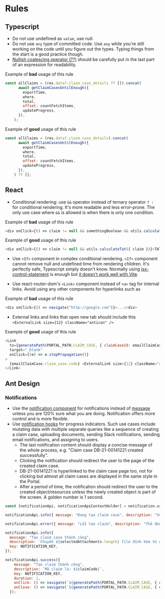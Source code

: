 # Rules

## Typescript

- Do not use undefined as `value`, use null.
- Do not use `any` type of committed code. Use `any` while you're still working on the code until you figure out the types. Typing things from the start is a good practice though.
- [Nullish coalescing operator (??)](https://developer.mozilla.org/en-US/docs/Web/JavaScript/Reference/Operators/Nullish_coalescing) should be carefully put in the last part of an expression for readability.

Example of **bad** usage of this rule

```js
const allClaims = (res.data?.claim_case_details ?? []).concat(
      await getClaimCasesUntilEnough({
        exportTime,
        where,
        total,
        offset: countFetchItems,
        updateProgress,
      }),
    );
```

Example of **good** usage of this rule

```js
const allClaims = (res.data?.claim_case_details).concat(
      await getClaimCasesUntilEnough({
        exportTime,
        where,
        total,
        offset: countFetchItems,
        updateProgress,
      }),
    ) ?? [];
```

## React

- Conditional rendering: use `&&` operator instead of ternary operator `? :` for conditional rendering. It's more readable and less error-prone. The only use case where `&&` is allowed is when there is only one condition.

Example of **bad** usage of this rule

```js
<div onClick={() => claim != null && somethingBoolean && utils.calculateTat({ claim })}>TAT: {tat} hours.</div>
```

Example of **good** usage of this rule

```js
<div onClick={() => claim != null && utils.calculateTat({ claim })}>TAT: {tat} hours.</div>
```

- Use `<If>` component in complex conditional rendering. `<If>` component cannot remove null and undefined time from rendering children. It's perfectly safe, Typescript simply doesn't know. Normally using [jsx-control-statement](https://www.npmjs.com/package/jsx-control-statements) is enough but [it doesn't work well with Vite](https://github.com/vitejs/vite/discussions/7927).

- Use react-router-dom's `<Link>` component instead of `<a>` tag for internal links. Avoid using any other components for hyperlinks such as

Example of **bad** usage of this rule

```js
<div onClick={() => navigate("http://google.com")}>...</div>
```

- External links and links that open new tab should include this `<ExternalLink size={12} className="anticon" />`


Example of **good** usage of this rule

```js
<Link
  to={generatePath(PORTAL_PATH.CLAIM_CASE, { claimCaseId: emailClaimCase.claim_case.claim_case_id })}
  target="_blank"
  onClick={(e) => e.stopPropagation()}
>
  {emailClaimCase.claim_case.code} <ExternalLink size={12} className="anticon" />
</Link>
```



## Ant Design

### Notifications

- Use the [notification component](https://ant.design/components/notification) for notifications instead of [message](https://ant.design/components/message) unless you are 120% sure what you are doing. Notification offers more control and is more flexible.
- Use [notification hooks](https://ant.design/components/notification#notification-demo-update) for progress indicators. Such use cases include mutating data with multiple separate queries like a sequence of creating a claim case, uploading documents, sending Slack notifications, sending email notifications, and assigning to users.
  - The last notification content should display a concise message of the whole process, e.g. "Claim case DB-21-00141221 created successfully".
  - Clicking the notification should redirect the user to the page of the created claim case.
  - DB-21-00141221 is hyperlinked to the claim case page too, not for clicking but almost all claim cases are displayed in the same style in the Portal.
  - After a period of time, the notification should redirect the user to the created object/resources unless the newly created object is part of the screen. A golden number is 1 second.

```js
const [notificationApi, notificationApiContextHolder] = notification.useNotification();

notificationApi.info({ message: "Đang tạo claim case", description: "Vui lòng chờ trong giây lát", key: NOTIFICATION_KEY });

notificationApi.error({ message: "Lỗi tạo claim", description: "Thẻ được chọn chưa có thông tin công ty BH", key: NOTIFICATION_KEY });

notificationApi.info({
  message: "Tạo claim case thành công",
  description: `Chuyển ${selectedAttachments.length} file đính kèm từ email sang claim ${claimCode}`,
  key: NOTIFICATION_KEY,
});

notificationApi.success({
    message: "Tạo claim thành công",
    description: `Mã claim là: ${claimCode}`,
    key: NOTIFICATION_KEY,
    duration: 1,
    onClick: () => navigate(`${generatePath(PORTAL_PATH.CLAIM_CASE, { claimCaseId })}/${CLAIM_CASE_PATH.CLAIM_CASE_INFO}`),
    onClose: () => navigate(`${generatePath(PORTAL_PATH.CLAIM_CASE, { claimCaseId })}/${CLAIM_CASE_PATH.CLAIM_CASE_INFO}`),
  });
```

